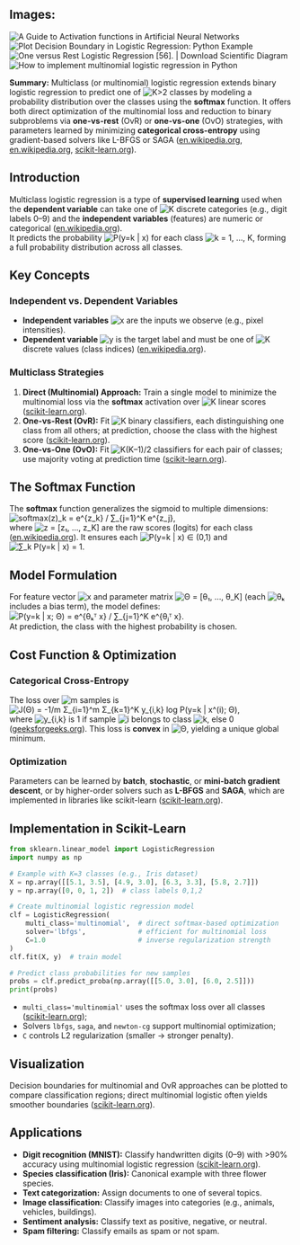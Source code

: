 ## Images:
![A Guide to Activation functions in Artificial Neural Networks](https://tse2.mm.bing.net/th?id=OIP.cH9yqgrUxVyeg0Gy-Nc_LAHaFw&cb=iwc1&pid=Api)  
![Plot Decision Boundary in Logistic Regression: Python Example](https://tse1.mm.bing.net/th?id=OIP.0YoS7XYANPk2evRz06EBFwHaF1&pid=Api)  
![One versus Rest Logistic Regression [56]. | Download Scientific Diagram](https://tse4.mm.bing.net/th?id=OIP.hNVjYLcBwxrENOQFHcBcNgHaGh&pid=Api)  
![How to implement multinomial logistic regression in Python](https://tse2.mm.bing.net/th?id=OIP.zSlNiy0SG5GCsT2R8l20WwHaIh&pid=Api)

**Summary:** Multiclass (or multinomial) logistic regression extends binary logistic regression to predict one of <img src="https://latex.codecogs.com/png.latex?K%3E2" alt="K>2" /> classes by modeling a probability distribution over the classes using the **softmax** function. It offers both direct optimization of the multinomial loss and reduction to binary subproblems via **one-vs-rest** (OvR) or **one-vs-one** (OvO) strategies, with parameters learned by minimizing **categorical cross-entropy** using gradient-based solvers like L-BFGS or SAGA ([en.wikipedia.org](https://en.wikipedia.org/wiki/Multinomial_logistic_regression?utm_source=chatgpt.com), [en.wikipedia.org](https://en.wikipedia.org/wiki/Softmax_function?utm_source=chatgpt.com), [scikit-learn.org](https://scikit-learn.org/stable/auto_examples/multiclass/plot_multiclass_overview.html?utm_source=chatgpt.com)).

## Introduction  
Multiclass logistic regression is a type of **supervised learning** used when the **dependent variable** can take one of <img src="https://latex.codecogs.com/png.latex?K" alt="K" /> discrete categories (e.g., digit labels 0–9) and the **independent variables** (features) are numeric or categorical ([en.wikipedia.org](https://en.wikipedia.org/wiki/Multinomial_logistic_regression?utm_source=chatgpt.com)).  
It predicts the probability <img src="https://latex.codecogs.com/png.latex?\dpi{150}P\left(y=k\mid x\right)" alt="P(y=k | x)" /> for each class <img src="https://latex.codecogs.com/png.latex?k=1,\dots,K" alt="k = 1, …, K" />, forming a full probability distribution across all classes.

## Key Concepts  
### Independent vs. Dependent Variables  
- **Independent variables** <img src="https://latex.codecogs.com/png.latex?x" alt="x" /> are the inputs we observe (e.g., pixel intensities).  
- **Dependent variable** <img src="https://latex.codecogs.com/png.latex?y" alt="y" /> is the target label and must be one of <img src="https://latex.codecogs.com/png.latex?K" alt="K" /> discrete values (class indices) ([en.wikipedia.org](https://en.wikipedia.org/wiki/Logistic_regression?utm_source=chatgpt.com)).  

### Multiclass Strategies  
1. **Direct (Multinomial) Approach:** Train a single model to minimize the multinomial loss via the **softmax** activation over <img src="https://latex.codecogs.com/png.latex?K" alt="K" /> linear scores ([scikit-learn.org](https://scikit-learn.org/stable/modules/generated/sklearn.linear_model.LogisticRegression.html?utm_source=chatgpt.com)).  
2. **One-vs-Rest (OvR):** Fit <img src="https://latex.codecogs.com/png.latex?K" alt="K" /> binary classifiers, each distinguishing one class from all others; at prediction, choose the class with the highest score ([scikit-learn.org](https://scikit-learn.org/stable/modules/generated/sklearn.multiclass.OneVsRestClassifier.html?utm_source=chatgpt.com)).  
3. **One-vs-One (OvO):** Fit <img src="https://latex.codecogs.com/png.latex?K(K-1)/2" alt="K(K–1)/2" /> classifiers for each pair of classes; use majority voting at prediction time ([scikit-learn.org](https://scikit-learn.org/stable/modules/generated/sklearn.multiclass.OneVsOneClassifier.html?utm_source=chatgpt.com)).  

## The Softmax Function  
The **softmax** function generalizes the sigmoid to multiple dimensions:  
<img src="https://latex.codecogs.com/png.latex?\dpi{150}\text{softmax}(z)_k=\frac{e^{z_k}}{\sum_{j=1}^K e^{z_j}}" alt="softmax(z)_k = e^{z_k} / ∑_{j=1}^K e^{z_j}" />,  
where <img src="https://latex.codecogs.com/png.latex?z=[z_1,\dots,z_K]" alt="z = [z₁, …, z_K]" /> are the raw scores (logits) for each class ([en.wikipedia.org](https://en.wikipedia.org/wiki/Softmax_function?utm_source=chatgpt.com)). It ensures each <img src="https://latex.codecogs.com/png.latex?P(y=k\mid x)" alt="P(y=k | x)" /> ∈ (0,1) and <img src="https://latex.codecogs.com/png.latex?\sum_kP(y=k\mid x)=1" alt="∑_k P(y=k | x) = 1" />.

## Model Formulation  
For feature vector <img src="https://latex.codecogs.com/png.latex?x" alt="x" /> and parameter matrix <img src="https://latex.codecogs.com/png.latex?\Theta=[\theta_1,\dots,\theta_K]" alt="Θ = [θ₁, …, θ_K]" /> (each <img src="https://latex.codecogs.com/png.latex?\theta_k" alt="θₖ" /> includes a bias term), the model defines:  
<img src="https://latex.codecogs.com/png.latex?\dpi{150}P(y=k\mid x;\Theta)=\frac{e^{\theta_k^T x}}{\sum_{j=1}^K e^{\theta_j^T x}}" alt="P(y=k | x; Θ) = e^{θₖᵀ x} / ∑_{j=1}^K e^{θⱼᵀ x}" />.  
At prediction, the class with the highest probability is chosen.

## Cost Function & Optimization  
### Categorical Cross-Entropy  
The loss over <img src="https://latex.codecogs.com/png.latex?m" alt="m" /> samples is  
<img src="https://latex.codecogs.com/png.latex?\dpi{150}J(\Theta)=-\frac{1}{m}\sum_{i=1}^m\sum_{k=1}^K y_{i,k}\log P(y=k\mid x^{(i)};\Theta)" alt="J(Θ) = -1/m Σ_{i=1}^m Σ_{k=1}^K y_{i,k} log P(y=k | x^(i); Θ)" />,  
where <img src="https://latex.codecogs.com/png.latex?y_{i,k}" alt="y_{i,k}" /> is 1 if sample <img src="https://latex.codecogs.com/png.latex?i" alt="i" /> belongs to class <img src="https://latex.codecogs.com/png.latex?k" alt="k" />, else 0 ([geeksforgeeks.org](https://www.geeksforgeeks.org/categorical-cross-entropy-in-multi-class-classification/?utm_source=chatgpt.com)). This loss is **convex** in <img src="https://latex.codecogs.com/png.latex?\Theta" alt="Θ" />, yielding a unique global minimum.

### Optimization  
Parameters can be learned by **batch**, **stochastic**, or **mini-batch gradient descent**, or by higher-order solvers such as **L-BFGS** and **SAGA**, which are implemented in libraries like scikit-learn ([scikit-learn.org](https://scikit-learn.org/stable/modules/generated/sklearn.linear_model.LogisticRegression.html?utm_source=chatgpt.com)).

## Implementation in Scikit-Learn  
```python
from sklearn.linear_model import LogisticRegression
import numpy as np

# Example with K=3 classes (e.g., Iris dataset)
X = np.array([[5.1, 3.5], [4.9, 3.0], [6.3, 3.3], [5.8, 2.7]])
y = np.array([0, 0, 1, 2])  # class labels 0,1,2

# Create multinomial logistic regression model
clf = LogisticRegression(
    multi_class='multinomial',  # direct softmax-based optimization
    solver='lbfgs',             # efficient for multinomial loss
    C=1.0                       # inverse regularization strength
)
clf.fit(X, y)  # train model

# Predict class probabilities for new samples
probs = clf.predict_proba(np.array([[5.0, 3.0], [6.0, 2.5]]))
print(probs)
```
- `multi_class='multinomial'` uses the softmax loss over all classes ([scikit-learn.org](https://scikit-learn.org/stable/modules/generated/sklearn.linear_model.LogisticRegression.html?utm_source=chatgpt.com));  
- Solvers `lbfgs`, `saga`, and `newton-cg` support multinomial optimization;  
- `C` controls L2 regularization (smaller → stronger penalty).

## Visualization  
Decision boundaries for multinomial and OvR approaches can be plotted to compare classification regions; direct multinomial logistic often yields smoother boundaries ([scikit-learn.org](https://scikit-learn.org/stable/auto_examples/linear_model/plot_logistic_multinomial.html?utm_source=chatgpt.com)).

## Applications  
- **Digit recognition (MNIST):** Classify handwritten digits (0–9) with >90% accuracy using multinomial logistic regression ([scikit-learn.org](https://scikit-learn.org/stable/auto_examples/linear_model/plot_sparse_logistic_regression_mnist.html?utm_source=chatgpt.com)).  
- **Species classification (Iris):** Canonical example with three flower species.  
- **Text categorization:** Assign documents to one of several topics.  
- **Image classification:** Classify images into categories (e.g., animals, vehicles, buildings).  
- **Sentiment analysis:** Classify text as positive, negative, or neutral.  
- **Spam filtering:** Classify emails as spam or not spam.
